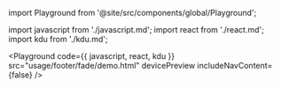 import Playground from '@site/src/components/global/Playground';

import javascript from './javascript.md';
import react from './react.md';
import kdu from './kdu.md';

<Playground
  code={{ javascript, react, kdu }}
  src="usage/footer/fade/demo.html"
  devicePreview
  includeNavContent={false}
/>
